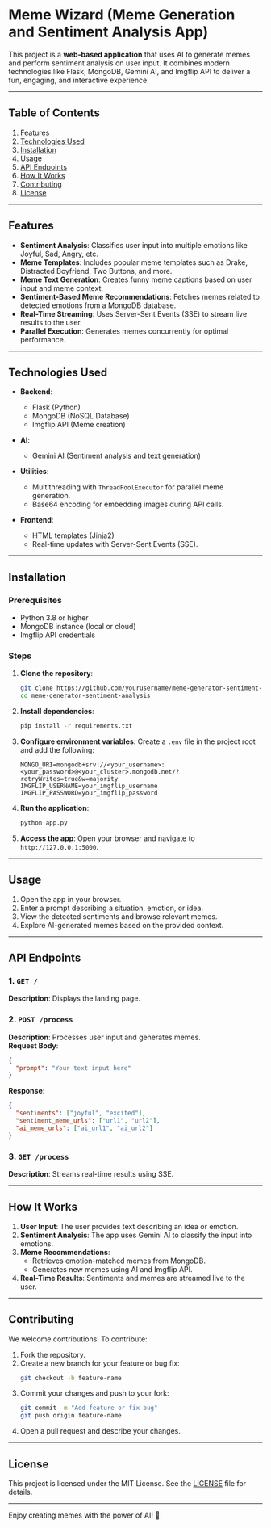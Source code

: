 # Meme Wizard (Meme Generation and Sentiment Analysis App)

This project is a **web-based application** that uses AI to generate memes and perform sentiment analysis on user input. It combines modern technologies like Flask, MongoDB, Gemini AI, and Imgflip API to deliver a fun, engaging, and interactive experience.

---

## Table of Contents

1. [Features](#features)  
2. [Technologies Used](#technologies-used)  
3. [Installation](#installation)  
4. [Usage](#usage)  
5. [API Endpoints](#api-endpoints)  
6. [How It Works](#how-it-works)  
7. [Contributing](#contributing)  
8. [License](#license)  

---

## Features

- **Sentiment Analysis**: Classifies user input into multiple emotions like Joyful, Sad, Angry, etc.
- **Meme Templates**: Includes popular meme templates such as Drake, Distracted Boyfriend, Two Buttons, and more.
- **Meme Text Generation**: Creates funny meme captions based on user input and meme context.
- **Sentiment-Based Meme Recommendations**: Fetches memes related to detected emotions from a MongoDB database.
- **Real-Time Streaming**: Uses Server-Sent Events (SSE) to stream live results to the user.
- **Parallel Execution**: Generates memes concurrently for optimal performance.

---

## Technologies Used

- **Backend**:  
  - Flask (Python)
  - MongoDB (NoSQL Database)
  - Imgflip API (Meme creation)

- **AI**:  
  - Gemini AI (Sentiment analysis and text generation)

- **Utilities**:  
  - Multithreading with `ThreadPoolExecutor` for parallel meme generation.
  - Base64 encoding for embedding images during API calls.

- **Frontend**:  
  - HTML templates (Jinja2)
  - Real-time updates with Server-Sent Events (SSE).

---

## Installation

### Prerequisites
- Python 3.8 or higher
- MongoDB instance (local or cloud)
- Imgflip API credentials

### Steps
1. **Clone the repository**:
   ```bash
   git clone https://github.com/yourusername/meme-generator-sentiment-analysis.git
   cd meme-generator-sentiment-analysis
   ```

2. **Install dependencies**:
   ```bash
   pip install -r requirements.txt
   ```

3. **Configure environment variables**:
   Create a `.env` file in the project root and add the following:
   ```
   MONGO_URI=mongodb+srv://<your_username>:<your_password>@<your_cluster>.mongodb.net/?retryWrites=true&w=majority
   IMGFLIP_USERNAME=your_imgflip_username
   IMGFLIP_PASSWORD=your_imgflip_password
   ```

4. **Run the application**:
   ```bash
   python app.py
   ```

5. **Access the app**:
   Open your browser and navigate to `http://127.0.0.1:5000`.

---

## Usage

1. Open the app in your browser.
2. Enter a prompt describing a situation, emotion, or idea.
3. View the detected sentiments and browse relevant memes.
4. Explore AI-generated memes based on the provided context.

---

## API Endpoints

### 1. `GET /`
**Description**: Displays the landing page.

### 2. `POST /process`
**Description**: Processes user input and generates memes.  
**Request Body**: 
```json
{
  "prompt": "Your text input here"
}
```
**Response**:
```json
{
  "sentiments": ["joyful", "excited"],
  "sentiment_meme_urls": ["url1", "url2"],
  "ai_meme_urls": ["ai_url1", "ai_url2"]
}
```

### 3. `GET /process`
**Description**: Streams real-time results using SSE.

---

## How It Works

1. **User Input**: The user provides text describing an idea or emotion.
2. **Sentiment Analysis**: The app uses Gemini AI to classify the input into emotions.
3. **Meme Recommendations**:
   - Retrieves emotion-matched memes from MongoDB.
   - Generates new memes using AI and Imgflip API.
4. **Real-Time Results**: Sentiments and memes are streamed live to the user.

---

## Contributing

We welcome contributions! To contribute:
1. Fork the repository.
2. Create a new branch for your feature or bug fix:
   ```bash
   git checkout -b feature-name
   ```
3. Commit your changes and push to your fork:
   ```bash
   git commit -m "Add feature or fix bug"
   git push origin feature-name
   ```
4. Open a pull request and describe your changes.

---

## License

This project is licensed under the MIT License. See the [LICENSE](LICENSE) file for details.

---

Enjoy creating memes with the power of AI! 🎉
